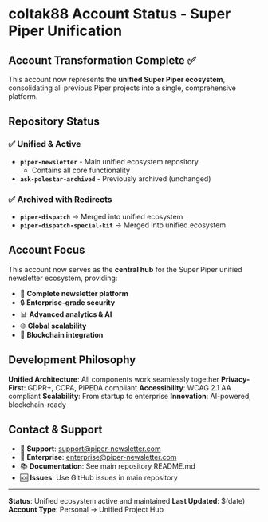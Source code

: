 # coltak88 Account Status - Super Piper Unification

## Account Transformation Complete ✅

This account now represents the **unified Super Piper ecosystem**, consolidating all previous Piper projects into a single, comprehensive platform.

## Repository Status

### ✅ Unified & Active
- **`piper-newsletter`** - Main unified ecosystem repository
  - Contains all core functionality
- **`ask-polestar-archived`** - Previously archived (unchanged)

### ✅ Archived with Redirects
- **`piper-dispatch`** → Merged into unified ecosystem
- **`piper-dispatch-special-kit`** → Merged into unified ecosystem

## Account Focus

This account now serves as the **central hub** for the Super Piper unified newsletter ecosystem, providing:

- 🚀 **Complete newsletter platform**
- 🔒 **Enterprise-grade security**
- 📊 **Advanced analytics & AI**
- 🌐 **Global scalability**
- 🔗 **Blockchain integration**

## Development Philosophy

**Unified Architecture**: All components work seamlessly together
**Privacy-First**: GDPR+, CCPA, PIPEDA compliant
**Accessibility**: WCAG 2.1 AA compliant
**Scalability**: From startup to enterprise
**Innovation**: AI-powered, blockchain-ready

## Contact & Support

- 📧 **Support**: support@piper-newsletter.com
- 🏢 **Enterprise**: enterprise@piper-newsletter.com
- 📚 **Documentation**: See main repository README.md
- 🆘 **Issues**: Use GitHub issues in main repository

---

**Status**: Unified ecosystem active and maintained
**Last Updated**: $(date)
**Account Type**: Personal → Unified Project Hub